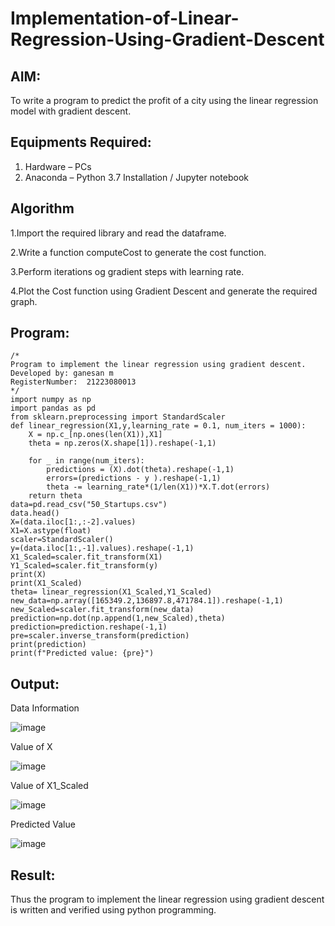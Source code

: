 # Implementation-of-Linear-Regression-Using-Gradient-Descent

## AIM:
To write a program to predict the profit of a city using the linear regression model with gradient descent.

## Equipments Required:
1. Hardware – PCs
2. Anaconda – Python 3.7 Installation / Jupyter notebook

## Algorithm
1.Import the required library and read the dataframe.

2.Write a function computeCost to generate the cost function.

3.Perform iterations og gradient steps with learning rate.

4.Plot the Cost function using Gradient Descent and generate the required graph.

## Program:
```
/*
Program to implement the linear regression using gradient descent.
Developed by: ganesan m
RegisterNumber:  21223080013
*/
import numpy as np
import pandas as pd
from sklearn.preprocessing import StandardScaler
def linear_regression(X1,y,learning_rate = 0.1, num_iters = 1000):
    X = np.c_[np.ones(len(X1)),X1]
    theta = np.zeros(X.shape[1]).reshape(-1,1)
    
    for _ in range(num_iters):
        predictions = (X).dot(theta).reshape(-1,1)
        errors=(predictions - y ).reshape(-1,1)
        theta -= learning_rate*(1/len(X1))*X.T.dot(errors)
    return theta
data=pd.read_csv("50_Startups.csv")
data.head()
X=(data.iloc[1:,:-2].values)
X1=X.astype(float)
scaler=StandardScaler()
y=(data.iloc[1:,-1].values).reshape(-1,1)
X1_Scaled=scaler.fit_transform(X1)
Y1_Scaled=scaler.fit_transform(y)
print(X)
print(X1_Scaled)
theta= linear_regression(X1_Scaled,Y1_Scaled)
new_data=np.array([165349.2,136897.8,471784.1]).reshape(-1,1)
new_Scaled=scaler.fit_transform(new_data)
prediction=np.dot(np.append(1,new_Scaled),theta)
prediction=prediction.reshape(-1,1)
pre=scaler.inverse_transform(prediction)
print(prediction)
print(f"Predicted value: {pre}")
```

## Output:
Data Information

![image](https://github.com/23014226/Implementation-of-Linear-Regression-Using-Gradient-Descent/assets/160568974/9820b039-fd68-43f0-b668-7c8d80949cc8)

Value of X

![image](https://github.com/23014226/Implementation-of-Linear-Regression-Using-Gradient-Descent/assets/160568974/44d76165-8e2b-460c-b047-feed33d70b9a)


Value of X1_Scaled

![image](https://github.com/23014226/Implementation-of-Linear-Regression-Using-Gradient-Descent/assets/160568974/dcbb9c1e-8c18-449e-b376-75f7379ff70a)


Predicted Value


![image](https://github.com/23014226/Implementation-of-Linear-Regression-Using-Gradient-Descent/assets/160568974/272e1bdb-a619-486b-ba4c-e070c2de1694)



## Result:
Thus the program to implement the linear regression using gradient descent is written and verified using python programming.
